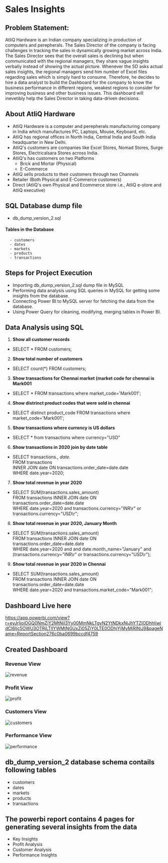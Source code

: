 # Sales Insights

## Problem Statement:
AtliQ Hardware is an Indian company specializing in production of computers and perepherals. The Sales Director of the company is facing challenges in tracking the sales in dynamically growing market across India. The Sales Director sees that the overall sales is declining but when communicated with the regional managers, they share vague insights verbally instead of showing the actual picture. Whenever the SD asks actual sales insights, the regional managers send him number of Excel files regarding sales which is simply hard to consume. Therefore, he decides to hire a data analyst to build the Dashboard for the company to know the business performance in different regions, weakest regions to consider for improving business and other business issues. This dashboard will inevetibly help the Sales Director in taking data-driven decisions.

## About AtliQ Hardware
- AtliQ Hardware is a computer and perepherals manufacturing company in India which manufactures PC, Laptops, Mouse, Keyboard, etc.
- AtliQ has regional offices in North India, Central India and South India headquarter in New Delhi.
- AtliQ's customers are companies like Excel Stores, Nomad Stores, Surge Stores, Electricalsara Stores across India.
- AtliQ's has customers on two Platforms
    - Brick and Mortar (Physical)
    - E-Commerce
- AtliQ sells products to their customers through two Channels
- Retailer (Both Physical and E-Commerce customers)
- Direct (AtliQ's own Physical and Ecommerce store i.e., AtliQ e-store and AtliQ executive)

## SQL Database dump file
- db_dump_version_2.sql
#### Tables in the Database
      - customers
      - dates
      - markets
      - products
      - transactions

## Steps for Project Execution
- Importing db_dump_version_2.sql dump file in MySQL
- Performing data analysis using SQL queries in MySQL for getting some insights from the database.
- Connecting Power BI to MySQL server for fetching the data from the database.
- Using Power Query for cleaning, modifying, merging tables in Power BI.

## Data Analysis using SQL
1. **Show all customer records**                            
- SELECT * FROM customers;                    
2. **Show total number of customers**                                        
- SELECT count(*) FROM customers;
3. **Show transactions for Chennai market (market code for chennai is Mark001**
- SELECT * FROM transactions where market_code='Mark001';
4. **Show distrinct product codes that were sold in chennai**
- SELECT distinct product_code FROM transactions where market_code='Mark001';
5. **Show transactions where currency is US dollars**
- SELECT * from transactions where currency="USD"
6. **Show transactions in 2020 join by date table**                               
- SELECT transactions.*, date.*                                                                 
  FROM transactions                                                    
  INNER JOIN date ON transactions.order_date=date.date                                      
  WHERE date.year=2020;                                                                                                              
7. **Show total revenue in year 2020**                                   
- SELECT SUM(transactions.sales_amount)                                                                                   
  FROM transactions INNER JOIN date ON transactions.order_date=date.date                                       
  WHERE date.year=2020 and transactions.currency="INR\r" or transactions.currency="USD\r";                                   
8. **Show total revenue in year 2020, January Month**                                        
- SELECT SUM(transactions.sales_amount)                                      
  FROM transactions INNER JOIN date ON transactions.order_date=date.date                                          
  WHERE date.year=2020 and and date.month_name="January" and (transactions.currency="INR\r" or transactions.currency="USD\r");                                     
9. **Show total revenue in year 2020 in Chennai**                                                    
- SELECT SUM(transactions.sales_amount)                                               
  FROM transactions INNER JOIN date ON transactions.order_date=date.date                                                       
  WHERE date.year=2020 and transactions.market_code="Mark001";                                                          

## Dashboard Live here
https://app.powerbi.com/view?r=eyJrIjoiOGQ0NmZiY2MtNjI3Yy00MmNkLTgyN2YtNDkxNjJhYTZlODhhIiwidCI6Ijc5OWU3OTRjLTllYWMtNGUxZi05ZjY0LTE0ODhjYjMyMjRlNiJ9&pageName=ReportSection276c0ba0699bccdf4759

## Created Dashboard

### Revenue View
![revenue](https://github.com/guddushah/Sales-Insights-Data-Analysis-PowerBI/assets/40028193/1b1cc8a9-b160-478b-9660-72463734fb5f)

### Profit View
![profit](https://github.com/guddushah/Sales-Insights-Data-Analysis-PowerBI/assets/40028193/6634cedc-bdb8-46bf-8021-aa60a3c7f559)

### Customers View
![customers](https://github.com/guddushah/Sales-Insights-Data-Analysis-PowerBI/assets/40028193/7a73635b-578c-4c2e-a934-3a7bb179d1a1)

### Performance View
![performance](https://github.com/guddushah/Sales-Insights-Data-Analysis-PowerBI/assets/40028193/1294ef19-694e-4e90-9718-20973cc863a7)

## db_dump_version_2 database schema contails following tables
- customers
- dates
- markets
- products
- transactions

## The powerbi report contains 4 pages for generating several insights from the data
- Key Insights
- Profit Analysis
- Customer Analysis
- Performance Insights
